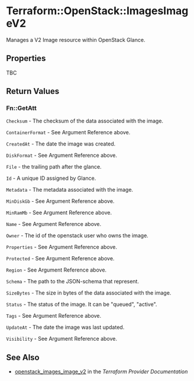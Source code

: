 # Terraform::OpenStack::ImagesImageV2

Manages a V2 Image resource within OpenStack Glance.

## Properties

TBC

## Return Values

### Fn::GetAtt

`Checksum` - The checksum of the data associated with the image.

`ContainerFormat` - See Argument Reference above.

`CreatedAt` - The date the image was created.

`DiskFormat` - See Argument Reference above.

`File` - the trailing path after the glance.

`Id` - A unique ID assigned by Glance.

`Metadata` - The metadata associated with the image.

`MinDiskGb` - See Argument Reference above.

`MinRamMb` - See Argument Reference above.

`Name` - See Argument Reference above.

`Owner` - The id of the openstack user who owns the image.

`Properties` - See Argument Reference above.

`Protected` - See Argument Reference above.

`Region` - See Argument Reference above.

`Schema` - The path to the JSON-schema that represent.

`SizeBytes` - The size in bytes of the data associated with the image.

`Status` - The status of the image. It can be "queued", "active".

`Tags` - See Argument Reference above.

`UpdateAt` - The date the image was last updated.

`Visibility` - See Argument Reference above.

## See Also

* [openstack_images_image_v2](https://www.terraform.io/docs/providers/openstack/r/images_image_v2.html) in the _Terraform Provider Documentation_